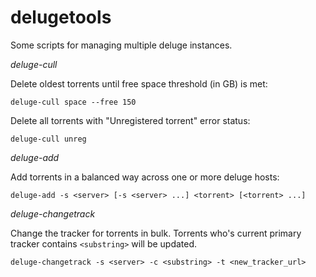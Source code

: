 delugetools
==========

Some scripts for managing multiple deluge instances.


*deluge-cull*

Delete oldest torrents until free space threshold (in GB) is met:

`deluge-cull space --free 150`

Delete all torrents with "Unregistered torrent" error status:

`deluge-cull unreg`


*deluge-add*

Add torrents in a balanced way across one or more deluge hosts:

`deluge-add -s <server> [-s <server> ...] <torrent> [<torrent> ...]`


*deluge-changetrack*

Change the tracker for torrents in bulk. Torrents who's current primary tracker contains `<substring>` will be updated.

`deluge-changetrack -s <server> -c <substring> -t <new_tracker_url>`
